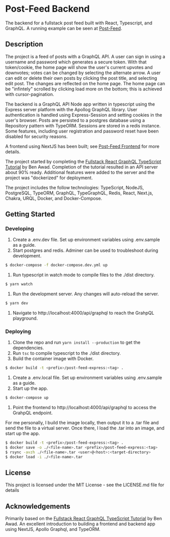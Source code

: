 # Post-Feed Backend

The backend for a fullstack post feed built with React, Typescript, and GraphQL. A running example can be seen at [Post-Feed](https://post-feed.petrusprojects.com).

## Description

The project is a feed of posts with a GraphQL API. A user can sign in using a username and password which generates a secure token. With that token/cookie, the home page will show the user's current upvotes and downvotes; votes can be changed by selecting the alternate arrow. A user can edit or delete their own posts by clicking the post title, and selecting edit post. The changes are reflected on the home page. The home page can be "infintely" scrolled by clicking load more on the bottom; this is achieved with cursor-pagination.

The backend is a GraphQL API Node app written in typescript using the Express server platform with the Apollog GraphQL library. User authentication is handled using Express-Session and setting cookies in the user's browser. Posts are persisted to a postgres database using a Repository pattern with TypeORM. Sessions are stored in a redis instance. Some features, including user registration and password reset have been disabled for security reasons.

A frontend using NextJS has been built; see [Post-Feed Frontend](https://github.com/mpetrus001/post-feed-nextjs) for more details.

The project started by completing the [Fullstack React GraphQL TypeScript Tutorial](https://youtu.be/I6ypD7qv3Z8) by Ben Awad. Completion of the tutorial resulted in an API server about 90% ready. Additional features were added to the server and the project was "dockerized" for deployment.

The project includes the follow technologies: TypeScript, NodeJS, PostgreSQL, TypeORM, GraphQL, TypeGraphQL, Redis, React, Next.js, Chakra, URQL, Docker, and Docker-Compose.

## Getting Started

### Developing

1. Create a .env.dev file. Set up environment variables using .env.sample as a guide.
1. Start postgres and redis. Adminer can be used to troubleshoot during development.

```bash
$ docker-compose -f docker-compose.dev.yml up
```

1. Run typescript in watch mode to compile files to the ./dist directory.

```bash
$ yarn watch
```

1. Run the development server. Any changes will auto-reload the server.

```bash
$ yarn dev
```

1. Navigate to http://localhost:4000/api/graphql to reach the GrahpQL playground.

### Deploying

1. Clone the repo and run `yarn install --production` to get the dependencies.
1. Run `tsc` to compile typescript to the ./dist directory.
1. Build the container image with Docker.

```bash
$ docker build -t <prefix>/post-feed-express:<tag> .
```

1. Create a .env.local file. Set up environment variables using .env.sample as a guide.
1. Start up the app.

```bash
$ docker-compose up
```

1. Point the frontend to http://localhost:4000/api/graphql to access the GrahpQL endpoint.

For me personally, I build the image locally, then output it to a .tar file and send the file to a virtual server. Once there, I load the .tar into an image, and start up the app.

```bash
$ docker build -t <prefix>/post-feed-express:<tag> .
$ docker save -o ./<file-name>.tar <prefix>/post-feed-express:<tag>
$ rsync -avzh ./<file-name>.tar <user>@<host>:<target-directory>
$ docker load -i ./<file-name>.tar
```

## License

This project is licensed under the MIT License - see the LICENSE.md file for details

## Acknowledgements

Primarily based on the [Fullstack React GraphQL TypeScript Tutorial](https://youtu.be/I6ypD7qv3Z8) by Ben Awad. An excellent introduction to building a frontend and backend app using NextJS, Apollo Graphql, and TypeORM.
